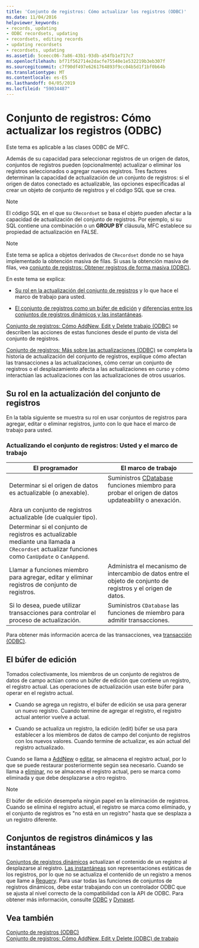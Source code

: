 ```yaml
---
title: 'Conjunto de registros: Cómo actualizar los registros (ODBC)'
ms.date: 11/04/2016
helpviewer_keywords:
- records, updating
- ODBC recordsets, updating
- recordsets, editing records
- updating recordsets
- recordsets, updating
ms.assetid: 5ceecc06-7a86-43b1-93db-a54fb1e717c7
ms.openlocfilehash: bf71f562714e2dacfe75540e1e532219b3eb307f
ms.sourcegitcommit: c7f90df497e6261764893f9cc04b5d1f1bf0b64b
ms.translationtype: MT
ms.contentlocale: es-ES
ms.lasthandoff: 04/05/2019
ms.locfileid: "59034487"
---
```

# <a name="recordset-how-recordsets-update-records-odbc"></a>Conjunto de registros: Cómo actualizar los registros (ODBC)

Este tema es aplicable a las clases ODBC de MFC.

Además de su capacidad para seleccionar registros de un origen de datos, conjuntos de registros pueden (opcionalmente) actualizar o eliminar los registros seleccionados o agregar nuevos registros. Tres factores determinan la capacidad de actualización de un conjunto de registros: si el origen de datos conectado es actualizable, las opciones especificadas al crear un objeto de conjunto de registros y el código SQL que se crea.

> [!NOTE]
>  El código SQL en el que su `CRecordset` se basa el objeto pueden afectar a la capacidad de actualización del conjunto de registros. Por ejemplo, si su SQL contiene una combinación o un **GROUP BY** cláusula, MFC establece su propiedad de actualización en FALSE.

> [!NOTE]
>  Este tema se aplica a objetos derivados de `CRecordset` donde no se haya implementado la obtención masiva de filas. Si usas la obtención masiva de filas, vea [conjunto de registros: Obtener registros de forma masiva (ODBC)](../../data/odbc/recordset-fetching-records-in-bulk-odbc.md).

En este tema se explica:

- [Su rol en la actualización del conjunto de registros](#_core_your_role_in_recordset_updating) y lo que hace el marco de trabajo para usted.

- [El conjunto de registros como un búfer de edición](#_core_the_edit_buffer) y [diferencias entre los conjuntos de registros dinámicos y las instantáneas](#_core_dynasets_and_snapshots).

[Conjunto de registros: Cómo AddNew, Edit y Delete trabajo (ODBC)](../../data/odbc/recordset-how-addnew-edit-and-delete-work-odbc.md) se describen las acciones de estas funciones desde el punto de vista del conjunto de registros.

[Conjunto de registros: Más sobre las actualizaciones (ODBC)](../../data/odbc/recordset-more-about-updates-odbc.md) se completa la historia de actualización del conjunto de registros, explique cómo afectan las transacciones a las actualizaciones, cómo cerrar un conjunto de registros o el desplazamiento afecta a las actualizaciones en curso y cómo interactúan las actualizaciones con las actualizaciones de otros usuarios.

##  <a name="_core_your_role_in_recordset_updating"></a> Su rol en la actualización del conjunto de registros

En la tabla siguiente se muestra su rol en usar conjuntos de registros para agregar, editar o eliminar registros, junto con lo que hace el marco de trabajo para usted.

### <a name="recordset-updating-you-and-the-framework"></a>Actualizando el conjunto de registros: Usted y el marco de trabajo

|El programador|El marco de trabajo|
|---------|-------------------|
|Determinar si el origen de datos es actualizable (o anexable).|Suministros [CDatabase](../../mfc/reference/cdatabase-class.md) funciones miembro para probar el origen de datos updateability o anexación.|
|Abra un conjunto de registros actualizable (de cualquier tipo).||
|Determinar si el conjunto de registros es actualizable mediante una llamada a `CRecordset` actualizar funciones como `CanUpdate` o `CanAppend`.||
|Llamar a funciones miembro para agregar, editar y eliminar registros de conjunto de registros.|Administra el mecanismo de intercambio de datos entre el objeto de conjunto de registros y el origen de datos.|
|Si lo desea, puede utilizar transacciones para controlar el proceso de actualización.|Suministros `CDatabase` las funciones de miembro para admitir transacciones.|

Para obtener más información acerca de las transacciones, vea [transacción (ODBC)](../../data/odbc/transaction-odbc.md).

##  <a name="_core_the_edit_buffer"></a> El búfer de edición

Tomados colectivamente, los miembros de un conjunto de registros de datos de campo actúan como un búfer de edición que contiene un registro, el registro actual. Las operaciones de actualización usan este búfer para operar en el registro actual.

- Cuando se agrega un registro, el búfer de edición se usa para generar un nuevo registro. Cuando termine de agregar el registro, el registro actual anterior vuelve a actual.

- Cuando se actualiza un registro, la edición (edit) búfer se usa para establecer a los miembros de datos de campo del conjunto de registros con los nuevos valores. Cuando termine de actualizar, es aún actual del registro actualizado.

Cuando se llama a [AddNew](../../mfc/reference/crecordset-class.md#addnew) o [editar](../../mfc/reference/crecordset-class.md#edit), se almacena el registro actual, por lo que se puede restaurar posteriormente según sea necesario. Cuando se llama a [eliminar](../../mfc/reference/crecordset-class.md#delete), no se almacena el registro actual, pero se marca como eliminada y que debe desplazarse a otro registro.

> [!NOTE]
>  El búfer de edición desempeña ningún papel en la eliminación de registros. Cuando se elimina el registro actual, el registro se marca como eliminado, y el conjunto de registros es "no está en un registro" hasta que se desplaza a un registro diferente.

##  <a name="_core_dynasets_and_snapshots"></a> Conjuntos de registros dinámicos y las instantáneas

[Conjuntos de registros dinámicos](../../data/odbc/dynaset.md) actualizan el contenido de un registro al desplazarse al registro. [Las instantáneas](../../data/odbc/snapshot.md) son representaciones estáticas de los registros, por lo que no se actualiza el contenido de un registro a menos que llame a [Requery](../../mfc/reference/crecordset-class.md#requery). Para usar todas las funciones de conjuntos de registros dinámicos, debe estar trabajando con un controlador ODBC que se ajusta al nivel correcto de la compatibilidad con la API de ODBC. Para obtener más información, consulte [ODBC](../../data/odbc/odbc-basics.md) y [Dynaset](../../data/odbc/dynaset.md).

## <a name="see-also"></a>Vea también

[Conjunto de registros (ODBC)](../../data/odbc/recordset-odbc.md)<br/>
[Conjunto de registros: Cómo AddNew, Edit y Delete (ODBC) de trabajo](../../data/odbc/recordset-how-addnew-edit-and-delete-work-odbc.md)